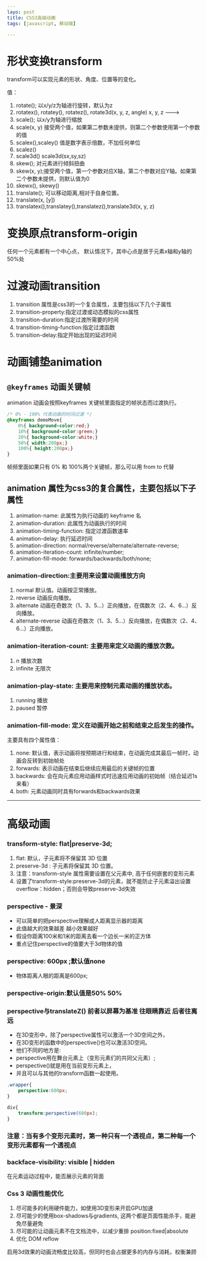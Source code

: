 ```yaml
---
layo: post
title: CSS3高级动画
tags: [javascript, 移动端]

---
```


# 形状变换transform
  transform可以实现元素的形状、角度、位置等的变化。

值：
1. rotate(); 以x/y/z为轴进行旋转，默认为z
1. rotatex(), rotatey(), rotatez(), rotate3d(x, y, z, angle) x, y, z --->
1. scale(); 以x/y为轴进行缩放
1. scale(x, y) 接受两个值，如果第二参数未提供，则第二个参数使用第一个参数的值
1. scalex(),scaley() 值是数字表示倍数，不加任何单位
1. scalez()
1. scale3d()  scale3d(sx,sy,sz)
1. skew(); 对元素进行倾斜扭曲
1. skew(x, y);接受两个值，第一个参数对应X轴，第二个参数对应Y轴。如果第二个参数未提供，则默认值为0
1. skewx(), skewy()
1. translate(); 可以移动距离,相对于自身位置。
1. translate(x, [y])
1. translatex(),translatey(),translatez(),translate3d(x, y, z)



# 变换原点transform-origin 
任何一个元素都有一个中心点，
默认情况下，其中心点是居于元素x轴和y轴的50%处

# 过渡动画transition  
1. transition  属性是css3的一个复合属性，主要包括以下几个子属性
1. transition-property:指定过渡或动态模拟的css属性
1. transition-duration:指定过渡所需要的时间
1. transition-timing-function:指定过渡函数
1. transition-delay:指定开始出现的延迟时间

# 动画铺垫animation  

 

## ```@keyframes``` 动画关键帧


animation 动画会按照keyframes 关键帧里面指定的帧状态而过渡执行。


```css
/* 0% - 100% 代表动画的时间过渡 */
@keyframes demoMove{
    0%{ background-color:red;}
    10%{ background-color:green;}
    20%{ background-color:white;}
    50%{ width:200px;}
    100%{ height:200px;}
}
```


帧频里面如果只有 0% 和 100%两个关键帧，那么可以用 from to 代替

## **animation** 属性为css3的复合属性，主要包括以下子属性
1. animation-name:             此属性为执行动画的 keyframe 名
1. animation-duration:         此属性为动画执行的时间
1. animation-timing-function:  指定过渡函数速率
1. animation-delay:            执行延迟时间
1. animation-direction:        normal/reverse/alternate/alternate-reverse; 
1. animation-iteration-count:  infinite/number; 
1. animation-fill-mode:        forwards/backwards/both/none;

 
###   animation-direction:主要用来设置动画播放方向
1. normal	默认值。动画按正常播放。	
1. reverse	动画反向播放。
1. alternate	动画在奇数次（1、3、5...）正向播放，在偶数次（2、4、6...）反向播放。	
1. alternate-reverse	动画在奇数次（1、3、5...）反向播放，在偶数次（2、4、6...）正向播放。	

 
### animation-iteration-count: 主要用来定义动画的播放次数。
1. n 播放次数
1. infinite 无限次


### animation-play-state: 主要用来控制元素动画的播放状态。
1. running 播放
1. paused  暂停

### animation-fill-mode: 定义在动画开始之前和结束之后发生的操作。
主要具有四个属性值：
1. none: 默认值，表示动画将按预期进行和结束，在动画完成其最后一帧时，动画会反转到初始帧处	
1. forwards:  表示动画在结束后继续应用最后的关键帧的位置
1. backwards:  会在向元素应用动画样式时迅速应用动画的初始帧（结合延迟1s来看）
1. both: 元素动画同时具有forwards和backwards效果



---

# 高级动画

### transform-style: flat|preserve-3d;

1. flat: 默认，子元素将不保留其 3D 位置
1. preserve-3d : 子元素将保留其 3D 位置。
1. 注意：transform-style 属性需要设置在父元素中, 高于任何嵌套的变形元素
1. 设置了transform-style:preserve-3d的元素，就不能防止子元素溢出设置overflow：hidden；否则会导致preserve-3d失效


### perspective - 景深
- 可以简单的把perspective理解成人距离显示器的距离
- 此值越大的效果越差 越小效果越好 
- 假设你距离100米和1米的距离去看一个边长一米的正方体
- 重点记住perspective的值要大于3d物体的值

### perspective: 600px ;默认值none
- 物体距离人眼的距离是600px;


### perspective-origin:默认值是50% 50%
### perspective与translateZ() 前者以屏幕为基准 往眼睛靠近 后者往离远

- 在3D变形中，除了perspective属性可以激活一个3D空间之外，
- 在3D变形的函数中的perspective()也可以激活3D空间。
- 他们不同的地方是:
- perspective用在舞台元素上（变形元素们的共同父元素）;
- perspective()就是用在当前变形元素上，
- 并且可以与其他的transform函数一起使用。


```css
.wrapper{
    perspective:600px;
}

div{
    transform:perspective(600px);
}
```

### 注意：当有多个变形元素时，第一种只有一个透视点，第二种每一个变形元素都有一个透视点

### backface-visibility: visible | hidden
在元素运动过程中，能否展示元素的背面

### Css 3 动画性能优化
1. 尽可能多的利用硬件能力，如使用3D变形来开启GPU加速
2. 尽可能少的使用box-shadows与gradients, 这两个都是页面性能杀手，能避免尽量避免
3. 尽可能的让动画元素不在文档流中，以减少重排 position:fixed|absolute
4. 优化 DOM reflow

启用3d效果的动画流畅度比较高，但同时也会占据更多的内存与消耗，权衡兼顾
